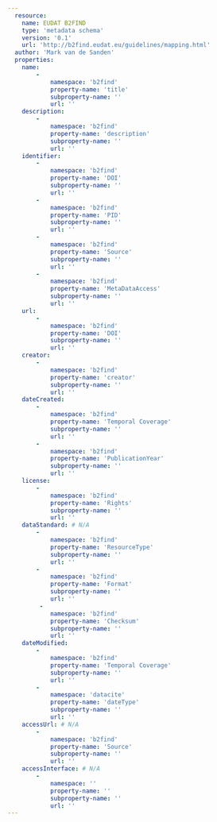 ```yaml
---
  resource:
    name: EUDAT B2FIND
    type: 'metadata schema'
    version: '0.1'
    url: 'http://b2find.eudat.eu/guidelines/mapping.html'
  author: 'Mark van de Sanden'
  properties:
    name:
        - 
            namespace: 'b2find'    
            property-name: 'title'
            subproperty-name: ''
            url: ''                     
    description:
        - 
            namespace: 'b2find'    
            property-name: 'description'
            subproperty-name: ''
            url: ''
    identifier:
        - 
            namespace: 'b2find'    
            property-name: 'DOI'
            subproperty-name: ''
            url: ''
        - 
            namespace: 'b2find'    
            property-name: 'PID'
            subproperty-name: ''
            url: '' 
        - 
            namespace: 'b2find'    
            property-name: 'Source'
            subproperty-name: ''
            url: ''
        - 
            namespace: 'b2find'    
            property-name: 'MetaDataAccess'
            subproperty-name: ''
            url: ''    
    url:
        - 
            namespace: 'b2find'    
            property-name: 'DOI'
            subproperty-name: ''
            url: ''    
    creator:
        - 
            namespace: 'b2find'    
            property-name: 'creator'
            subproperty-name: ''
            url: '' 
    dateCreated:
        - 
            namespace: 'b2find'    
            property-name: 'Temporal Coverage'
            subproperty-name: ''
            url: ''
        - 
            namespace: 'b2find'    
            property-name: 'PublicationYear'
            subproperty-name: ''
            url: ''    
    license:
        - 
            namespace: 'b2find'    
            property-name: 'Rights'
            subproperty-name: ''
            url: ''   
    dataStandard: # N/A
        - 
            namespace: 'b2find'    
            property-name: 'ResourceType'
            subproperty-name: ''
            url: ''
        - 
            namespace: 'b2find'    
            property-name: 'Format'
            subproperty-name: ''
            url: ''
         - 
            namespace: 'b2find'    
            property-name: 'Checksum'
            subproperty-name: ''
            url: ''                    
    dateModified:
        - 
            namespace: 'b2find'    
            property-name: 'Temporal Coverage'
            subproperty-name: ''
            url: ''
        - 
            namespace: 'datacite'    
            property-name: 'dateType'
            subproperty-name: ''
            url: ''  
    accessUrl: # N/A
        - 
            namespace: 'b2find'    
            property-name: 'Source'
            subproperty-name: ''
            url: ''   
    accessInterface: # N/A
        - 
            namespace: ''    
            property-name: ''
            subproperty-name: ''
            url: '' 
---
```

